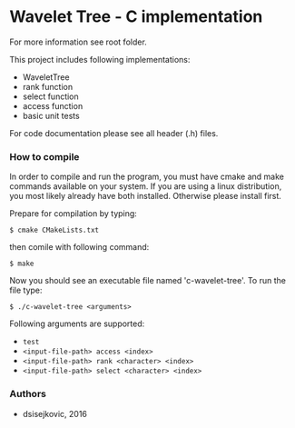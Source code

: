 # Wavelet Tree - C implementation

For more information see root folder.

This project includes following implementations:

 - WaveletTree
 - rank function
 - select function
 - access function
 - basic unit tests

For code documentation please see all header (.h) files.

### How to compile
In order to compile and run the program, you must have cmake and make commands available on your system.
If you are using a linux distribution, you most likely already have both installed.
Otherwise please install first.

Prepare for compilation by typing:

    $ cmake CMakeLists.txt
then comile with following command:

    $ make

Now you should see an executable file named 'c-wavelet-tree'.
To run the file type:

    $ ./c-wavelet-tree <arguments>

Following arguments are supported:

- `test`
- `<input-file-path> access <index>`
- `<input-file-path> rank <character> <index>`
- `<input-file-path> select <character> <index>`

### Authors

- dsisejkovic, 2016

